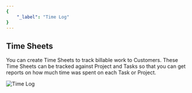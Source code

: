 ```yaml
---
{
	"_label": "Time Log"	
}
---
```


## Time Sheets

You can create Time Sheets to track billable work to Customers. These Time Sheets can be tracked against Project and Tasks so that you can get reports on how much time was spent on each Task or Project.


![Time Log](img/time-log.png)